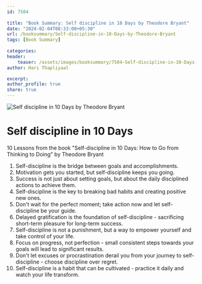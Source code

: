 ```yaml
---                            
id: 7504                            
                          
title: "Book Summary: Self discipline in 10 Days by Theodore Bryant"                      
date: "2024-02-04T08:33:00+05:30"                            
url: /booksummary/Self-discipline-in-10-Days-by-Theodore-Bryant                      
tags: [Book Summary]                     
                            
categories:                            
header:                            
    teaser: /assets/images/booksummary/7504-Self-discipline-in-10-Days-by-Theodore-Bryant.jpg                         
author: Hari Thapliyaal                            

excerpt:                            
author_profile: true                            
share: true                            
---                            
```

                            
![Self discipline in 10 Days by Theodore Bryant](/assets/images/booksummary/7504-Self-discipline-in-10-Days-by-Theodore-Bryant.jpg)          

# Self discipline in 10 Days
   
10 Lessons from the book "Self-discipline in 10 Days: How to Go from Thinking to Doing" by Theodore Bryant   
   
1. Self-discipline is the bridge between goals and accomplishments.
2. Motivation gets you started, but self-discipline keeps you going.
3. Success is not just about setting goals, but about the daily disciplined actions to achieve them.
4. Self-discipline is the key to breaking bad habits and creating positive new ones.
5. Don't wait for the perfect moment; take action now and let self-discipline be your guide.
6. Delayed gratification is the foundation of self-discipline - sacrificing short-term pleasure for long-term success.
7. Self-discipline is not a punishment, but a way to empower yourself and take control of your life.
8. Focus on progress, not perfection - small consistent steps towards your goals will lead to significant results.
9. Don't let excuses or procrastination derail you from your journey to self-discipline - choose discipline over regret.
10. Self-discipline is a habit that can be cultivated - practice it daily and watch your life transform.

